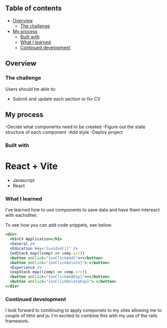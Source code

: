 ## Table of contents

- [Overview](#overview)
  - [The challenge](#the-challenge)
- [My process](#my-process)
  - [Built with](#built-with)
  - [What I learned](#what-i-learned)
  - [Continued development](#continued-development)

## Overview

### The challenge

Users should be able to:

- Submit and update each section or for CV

## My process

-Decide what components need to be created
-Figure out the state structure of each component
-Add style
-Deploy project

### Built with

# React + Vite

- Javascript
- React

### What I learned

I've learned how to use components to save data and have them intereact with eachother.

To see how you can add code snippets, see below:

```jsx
<div>
  <h1>CV Application</h1>
  <General />
  <Education key="{uuidv4()}" />
  {edStack.map((comp) => comp.src)}
  <button onClick="{onClickAdd}">+</button>
  <button onClick="{onClickDelete}">-</button>
  <Experience />
  {expStack.map((comp) => comp.src)}
  <button onClick="{onClickAddExp}">+</button>
  <button onClick="{onClickDeleteExp}">-</button>
</div>
```

### Continued development

I look forward to conitinuing to apply componets to my sites allowing me to couple of html and js. I'm excited to combine this with my use of the rails framework.
